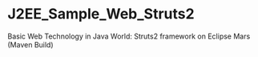 # J2EE_Sample_Web_Struts2
Basic Web Technology in Java World: Struts2 framework on Eclipse Mars (Maven Build)
